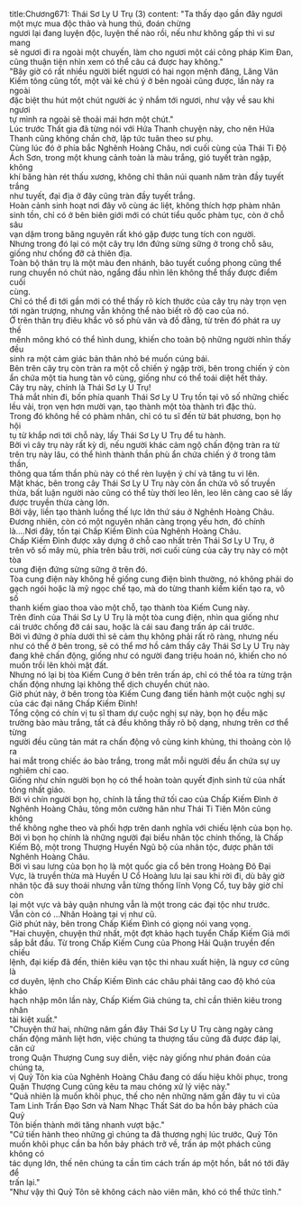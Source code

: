 title:Chương671: Thái Sơ Ly U Trụ (3)
content:
"Ta thấy dạo gần đây ngươi một mực mua độc thảo và hung thú, đoán chừng<br>ngươi lại đang luyện độc, luyện thế nào rồi, nếu như không gấp thì vi sư mang<br>sẽ ngươi đi ra ngoài một chuyến, làm cho ngươi một cái công pháp Kim Đan,<br>cũng thuận tiện nhìn xem có thể câu cá được hay không."<br>"Bây giờ có rất nhiều người biết ngươi có hai ngọn mệnh đăng, Lăng Vân<br>Kiếm tông cũng tốt, một vài kẻ chú ý ở bên ngoài cũng được, lần này ra ngoài<br>đặc biệt thu hút một chút người ác ý nhắm tới ngươi, như vậy về sau khi ngươi<br>tự mình ra ngoài sẽ thoải mái hơn một chút."<br>Lúc trước Thất gia đã từng nói với Hứa Thanh chuyện này, cho nên Hứa<br>Thanh cũng không chần chờ, lập tức tuân theo sư phụ.<br>Cùng lúc đó ở phía bắc Nghênh Hoàng Châu, nơi cuối cùng của Thái Ti Độ<br>Ách Sơn, trong một khung cảnh toàn là màu trắng, gió tuyết tràn ngập, không<br>khí băng hàn rét thấu xương, không chỉ thân núi quanh năm tràn đầy tuyết trắng<br>như tuyết, đại địa ở đây cũng tràn đầy tuyết trắng.<br>Hoàn cảnh sinh hoạt nơi đây vô cùng ác liệt, không thích hợp phàm nhân<br>sinh tồn, chỉ có ở bên biên giới mới có chút tiểu quốc phàm tục, còn ở chỗ sâu<br>vạn dặm trong băng nguyên rất khó gặp được tung tích con người.<br>Nhưng trong đó lại có một cây trụ lớn đứng sừng sững ở trong chỗ sâu,<br>giống như chống đỡ cả thiên địa.<br>Toàn bộ thân trụ là một màu đen nhánh, bão tuyết cuồng phong cũng thể<br>rung chuyển nó chút nào, ngẩng đầu nhìn lên không thể thấy được điểm cuối<br>cùng.<br>Chỉ có thể đi tới gần mới có thể thấy rõ kích thước của cây trụ này trọn vẹn<br>tới ngàn trượng, nhưng vẫn không thể nào biết rõ độ cao của nó.<br>Ở trên thân trụ điêu khắc vô số phù văn và đồ đằng, từ trên đó phát ra uy thế<br>mênh mông khó có thể hình dung, khiến cho toàn bộ những người nhìn thấy đều<br>sinh ra một cảm giác bản thân nhỏ bé muốn cúng bái.<br>Bên trên cây trụ còn tràn ra một cỗ chiến ý ngập trời, bên trong chiến ý còn<br>ẩn chứa một tia hung tàn vô cùng, giống như có thể toái diệt hết thảy.<br>Cây trụ này, chính là Thái Sơ Ly U Trụ!<br>Thả mắt nhìn đi, bốn phía quanh Thái Sơ Ly U Trụ tồn tại vô số những chiếc<br>lều vải, trọn vẹn hơn mười vạn, tạo thành một tòa thành trì đặc thù.<br>Trong đó không hề có phàm nhân, chỉ có tu sĩ đến từ bát phương, bọn họ hội<br>tụ từ khắp nơi tới chỗ này, lấy Thái Sơ Ly U Trụ để tu hành.<br>Bởi vì cây trụ này rất kỳ dị, nếu người khác cảm ngộ chấn động tràn ra từ<br>trên trụ này lâu, có thể hình thành thần phù ẩn chứa chiến ý ở trong tâm thần,<br>thông qua tấm thần phù này có thể rèn luyện ý chí và tăng tu vi lên.<br>Mặt khác, bên trong cây Thái Sơ Ly U Trụ này còn ẩn chứa vô số truyền<br>thừa, bất luận người nào cũng có thể tùy thời leo lên, leo lên càng cao sẽ lấy<br>được truyền thừa càng lớn.<br>Bởi vậy, liền tạo thành luồng thế lực lớn thứ sáu ở Nghênh Hoàng Châu.<br>Đương nhiên, còn có một nguyên nhân càng trọng yếu hơn, đó chính<br>là….Nơi đây, tồn tại Chấp Kiếm Đình của Nghênh Hoàng Châu.<br>Chấp Kiếm Đình được xây dựng ở chỗ cao nhất trên Thái Sơ Ly U Trụ, ở<br>trên vô số mây mù, phía trên bầu trời, nơi cuối cùng của cây trụ này có một tòa<br>cung điện đứng sừng sững ở trên đó.<br>Tòa cung điện này không hề giống cung điện bình thường, nó không phải do<br>gạch ngói hoặc là mỹ ngọc chế tạo, mà do từng thanh kiếm kiến tạo ra, vô số<br>thanh kiếm giao thoa vào một chỗ, tạo thành tòa Kiếm Cung này.<br>Trên đỉnh của Thái Sơ Ly U Trụ là một tòa cung điện, nhìn qua giống như<br>cái trước chống đỡ cái sau, hoặc là cái sau đang trấn áp cái trước.<br>Bởi vì đứng ở phía dưới thì sẽ cảm thụ không phải rất rõ ràng, nhưng nếu<br>như có thể ở bên trong, sẽ có thể mơ hồ cảm thấy cây Thái Sơ Ly U Trụ này<br>đang khẽ chấn động, giống như có người đang triệu hoán nó, khiến cho nó<br>muốn trồi lên khỏi mặt đất.<br>Nhưng nó lại bị tòa Kiếm Cung ở bên trên trấn áp, chỉ có thể tỏa ra từng trận<br>chấn động nhưng lại không thể dịch chuyển chút nào.<br>Giờ phút này, ở bên trong tòa Kiếm Cung đang tiến hành một cuộc nghị sự<br>của các đại năng Chấp Kiếm Đình!<br>Tổng cộng có chín vị tu sĩ tham dự cuộc nghị sự này, bọn họ đều mặc<br>trường bào màu trắng, tất cả đều không thấy rõ bộ dạng, nhưng trên cơ thể từng<br>người đều cũng tản mát ra chấn động vô cùng kinh khủng, thi thoảng còn lộ ra<br>hai mắt trong chiếc áo bào trắng, trong mắt mỗi người đều ẩn chứa sự uy<br>nghiêm chí cao.<br>Giống như chín người bọn họ có thể hoàn toàn quyết định sinh tử của nhất<br>tông nhất giáo.<br>Bởi vì chín người bọn họ, chính là tầng thứ tối cao của Chấp Kiếm Đình ở<br>Nghênh Hoàng Châu, tông môn cường hãn như Thái Ti Tiên Môn cũng không<br>thể không nghe theo và phối hợp trên danh nghĩa với chiếu lệnh của bọn họ.<br>Bởi vì bọn họ chính là những người đại biểu nhân tộc chính thống, là Chấp<br>Kiếm Bộ, một trong Thượng Huyền Ngũ bộ của nhân tộc, được phân tới<br>Nghênh Hoàng Châu.<br>Bởi vì sau lưng của bọn họ là một quốc gia cổ bên trong Hoàng Đô Đại<br>Vực, là truyền thừa mà Huyền U Cổ Hoàng lưu lại sau khi rời đi, dù bây giờ<br>nhân tộc đã suy thoái nhưng vẫn từng thống lĩnh Vọng Cổ, tuy bây giờ chỉ còn<br>lại một vực và bảy quận nhưng vẫn là một trong các đại tộc như trước.<br>Vẫn còn có …Nhân Hoàng tại vị như cũ.<br>Giờ phút này, bên trong Chấp Kiếm Đình có giọng nói vang vọng.<br>"Hai chuyện, chuyện thứ nhất, một đợt khảo hạch tuyển Chấp Kiếm Giả mới<br>sắp bắt đầu. Từ trong Chấp Kiếm Cung của Phong Hải Quận truyền đến chiếu<br>lệnh, đại kiếp đã đến, thiên kiêu vạn tộc thi nhau xuất hiện, là nguy cơ cũng là<br>cơ duyên, lệnh cho Chấp Kiếm Đình các châu phải tăng cao độ khó của khảo<br>hạch nhập môn lần này, Chấp Kiếm Giả chúng ta, chỉ cần thiên kiêu trong nhân<br>tài kiệt xuất."<br>"Chuyện thứ hai, những năm gần đây Thái Sơ Ly U Trụ càng ngày càng<br>chấn động mãnh liệt hơn, việc chúng ta thượng tấu cũng đã được đáp lại, căn cứ<br>trong Quận Thượng Cung suy diễn, việc này giống như phán đoán của chúng ta,<br>vị Quỷ Tôn kia của Nghênh Hoàng Châu đang có dấu hiệu khôi phục, trong<br>Quận Thượng Cung cũng kêu ta mau chóng xử lý việc này."<br>"Quả nhiên là muốn khôi phục, thế cho nên những năm gần đây tu vi của<br>Tam Linh Trấn Đạo Sơn và Nam Nhạc Thất Sát do ba hồn bảy phách của Quỷ<br>Tôn biến thành mới tăng nhanh vượt bậc."<br>"Cứ tiến hành theo những gì chúng ta đã thương nghị lúc trước, Quỷ Tôn<br>muốn khôi phục cần ba hồn bảy phách trở về, trấn áp một phách cũng không có<br>tác dụng lớn, thế nên chúng ta cần tìm cách trấn áp một hồn, bắt nó tới đây để<br>trấn lại."<br>"Như vậy thì Quỷ Tôn sẽ không cách nào viên mãn, khó có thể thức tỉnh."